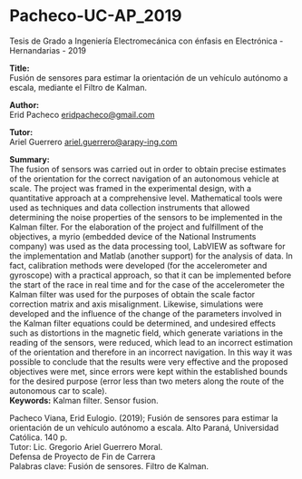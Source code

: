 # Pacheco-UC-AP_2019
Tesis de Grado a Ingeniería Electromecánica con énfasis en Electrónica - Hernandarias - 2019

<b>Title:</b></br>
Fusión de sensores para estimar la orientación de un vehículo autónomo a escala, mediante el Filtro de Kalman.</br>

<b>Author:</b></br>
Erid Pacheco eridpacheco@gmail.com

<b>Tutor:</b></br>
Ariel Guerrero ariel.guerrero@arapy-ing.com

<b>Summary:</b></br>
The fusion of sensors was carried out in order to obtain precise estimates of the orientation for the correct navigation of an autonomous vehicle at scale. The project was framed in the experimental design, with a quantitative approach at a comprehensive level. Mathematical tools were used as techniques and data collection instruments that allowed determining the noise properties of the sensors to be implemented in the Kalman filter.
For the elaboration of the project and fulfillment of the objectives, a myrio (embedded device of the National Instruments company) was used as the data processing tool, LabVIEW as software for the implementation and Matlab (another support) for the analysis of data. In fact, calibration methods were developed (for the accelerometer and gyroscope) with a practical approach, so that it can be implemented before the start of the race in real time and for the case of the accelerometer the Kalman filter was used for the purposes of obtain the scale factor correction matrix and axis misalignment.
Likewise, simulations were developed and the influence of the change of the parameters involved in the Kalman filter equations could be determined, and undesired effects such as distortions in the magnetic field, which generate variations in the reading of the sensors, were reduced, which lead to an incorrect estimation of the orientation and therefore in an incorrect navigation.
In this way it was possible to conclude that the results were very effective and the proposed objectives were met, since errors were kept within the established bounds for the desired purpose (error less than two meters along the route of the autonomous car to scale).</br>
<b>Keywords:</b> Kalman filter. Sensor fusion.</br>

Pacheco Viana, Erid Eulogio. (2019); Fusión de sensores para estimar la orientación de un vehículo autónomo a escala. Alto Paraná, Universidad Católica. 140 p. </br>
Tutor: Lic. Gregorio Ariel Guerrero Moral.</br>
Defensa de Proyecto de Fin de Carrera</br>
Palabras clave: Fusión de sensores. Filtro de Kalman.</br>



